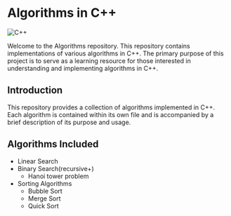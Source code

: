 # Algorithms in C++

![C++](https://img.shields.io/badge/language-C%2B%2B-%23f34b7d.svg)

Welcome to the Algorithms repository. This repository contains implementations of various algorithms in C++. The primary purpose of this project is to serve as a learning resource for those interested in understanding and implementing algorithms in C++.

## Introduction

This repository provides a collection of algorithms implemented in C++. Each algorithm is contained within its own file and is accompanied by a brief description of its purpose and usage.

## Algorithms Included

- Linear Search
- Binary Search(recursive+)
  - Hanoi tower problem
- Sorting Algorithms
  - Bubble Sort
  - Merge Sort
  - Quick Sort



